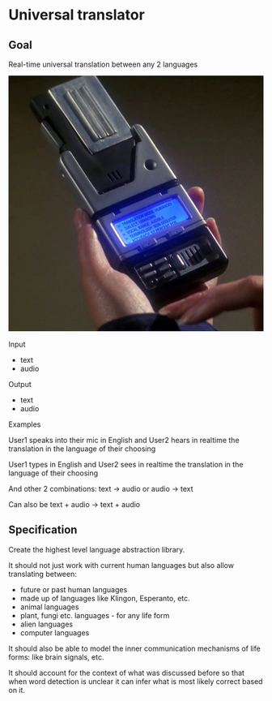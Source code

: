 # Universal translator

## Goal

Real-time universal translation between any 2 languages

![Starfleet Universal Translator](assets/images/Starfleet_universal_translator%202C_2150s.png)

Input

* text
* audio

Output

* text
* audio

Examples

User1 speaks into their mic in English and User2 hears in realtime the translation in the language of their choosing

User1 types in English and User2 sees in realtime the translation in the language of their choosing

And other 2 combinations: text -> audio or audio -> text

Can also be text + audio -> text + audio

## Specification

Create the highest level language abstraction library.

It should not just work with current human languages but also allow translating between:

* future or past human languages
* made up of languages like Klingon, Esperanto, etc.
* animal languages
* plant, fungi etc. languages - for any life form
* alien languages
* computer languages

It should also be able to model the inner communication mechanisms of life forms: like brain signals, etc.

It should account for the context of what was discussed before so that when word detection is unclear it can infer what is most likely correct based on it.